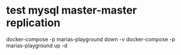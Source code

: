 # test mysql master-master replication

docker-compose -p marias-playground down -v
docker-compose -p marias-playground up -d


